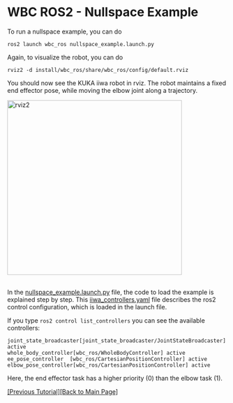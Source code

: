 # WBC ROS2 - Nullspace Example

To run a nullspace example, you can do
```
ros2 launch wbc_ros nullspace_example.launch.py
```
Again, to visualize the robot, you can do 
```
rviz2 -d install/wbc_ros/share/wbc_ros/config/default.rviz
```
You should now see the KUKA iiwa robot in rviz. The robot maintains a fixed end effector pose, while moving the elbow joint along a trajectory. 

<img src="https://github.com/ARC-OPT/Documentation/assets/8993546/1be0a0a5-d2f4-469d-b792-c5b04b6ce361" alt="rviz2" width="400"/>
<br/>
<br/>

In the [nullspace_example.launch.py](https://github.com/ARC-OPT/wbc_ros/blob/main/launch/null_space_example.launch.py) file, the code to load the example is explained step by step. This [iiwa_controllers.yaml](https://github.com/ARC-OPT/wbc_ros/blob/main/config/null_space_example/iiwa_controllers.yaml) file describes the ros2 control configuration, which is loaded in the launch file. 

If you type `ros2 control list_controllers` you can see the available controllers: 
```!bash
joint_state_broadcaster[joint_state_broadcaster/JointStateBroadcaster] active    
whole_body_controller[wbc_ros/WholeBodyController] active    
ee_pose_controller  [wbc_ros/CartesianPositionController] active    
elbow_pose_controller[wbc_ros/CartesianPositionController] active
```
Here, the end effector task has a higher priority (0) than the elbow task (1). 

[[Previous Tutorial]](https://arc-opt.github.io/Documentation/tutorials/ros2_joint_space_control.html)[[Back to Main Page]](https://arc-opt.github.io/Documentation)
